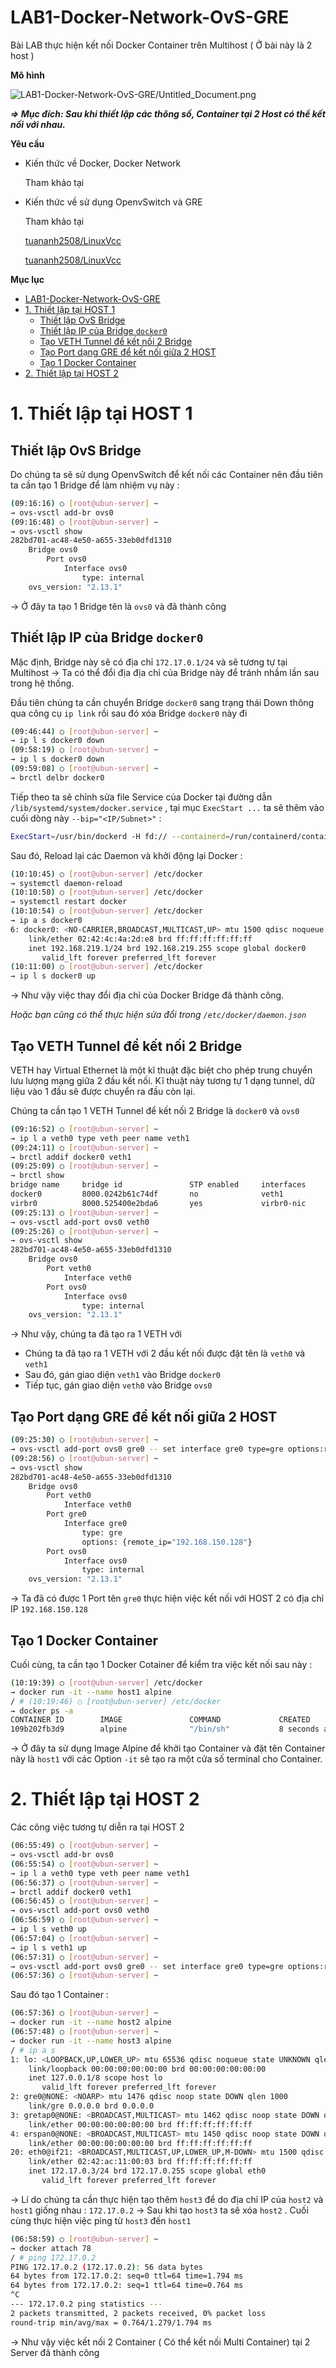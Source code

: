 # LAB1-Docker-Network-OvS-GRE

Bài LAB thực hiện kết nối Docker Container trên Multihost ( Ở bài này là 2 host )

**Mô hình**


![LAB1-Docker-Network-OvS-GRE/Untitled_Document.png](LAB1-Docker-Network-OvS-GRE/Untitled_Document.png)

***⇒ Mục đích: Sau khi thiết lập các thông số, Container tại 2 Host có thể kết nối với nhau.*** 

**Yêu cầu**

- Kiến thức về Docker, Docker Network

    Tham khảo tại

    []()

- Kiến thức về sử dụng OpenvSwitch và GRE

    Tham khảo tại 

    [tuananh2508/LinuxVcc](https://github.com/tuananh2508/LinuxVcc/blob/master/Virtualization/OVS(OpenVSwitch)/OPENVSWITCH/Ly-thuyet-GRE.md#2-gre-frame-format)

    [tuananh2508/LinuxVcc](https://github.com/tuananh2508/LinuxVcc/blob/master/Virtualization/OVS(OpenVSwitch)/OPENVSWITCH/Ly-thuyet-OVS.md)

**Mục lục**
- [LAB1-Docker-Network-OvS-GRE](#lab1-docker-network-ovs-gre)
- [1. Thiết lập tại HOST 1](#1-thiết-lập-tại-host-1)
  - [Thiết lập OvS Bridge](#thiết-lập-ovs-bridge)
  - [Thiết lập IP của Bridge `docker0`](#thiết-lập-ip-của-bridge-docker0)
  - [Tạo VETH Tunnel để kết nối 2 Bridge](#tạo-veth-tunnel-để-kết-nối-2-bridge)
  - [Tạo Port dạng GRE để kết nối giữa 2 HOST](#tạo-port-dạng-gre-để-kết-nối-giữa-2-host)
  - [Tạo 1 Docker Container](#tạo-1-docker-container)
- [2. Thiết lập tại HOST 2](#2-thiết-lập-tại-host-2)

# 1. Thiết lập tại HOST 1

## Thiết lập OvS Bridge

Do chúng ta sẽ sử dụng OpenvSwitch để kết nối các Container nên đầu tiên ta cần tạo 1 Bridge để làm nhiệm vụ này :

```bash
(09:16:16) ○ [root@ubun-server] ~
→ ovs-vsctl add-br ovs0
(09:16:48) ○ [root@ubun-server] ~
→ ovs-vsctl show
282bd701-ac48-4e50-a655-33eb0dfd1310
    Bridge ovs0
        Port ovs0
            Interface ovs0
                type: internal
    ovs_version: "2.13.1"
```

→ Ở đây ta tạo 1 Bridge tên là `ovs0` và đã thành công

## Thiết lập IP của Bridge `docker0`

Mặc định, Bridge này sẽ có địa chỉ `172.17.0.1/24` và sẽ tương tự tại Multihost → Ta có thể đổi địa địa chỉ của Bridge này để tránh nhầm lần sau trong hệ thống. 

Đầu tiên chúng ta cần chuyển Bridge `docker0` sang trạng thái Down thông qua công cụ `ip link` rồi sau đó xóa Bridge `docker0` này đi 

```bash
(09:46:44) ○ [root@ubun-server] ~
→ ip l s docker0 down
(09:58:19) ○ [root@ubun-server] ~
→ ip l s docker0 down
(09:59:08) ○ [root@ubun-server] ~
→ brctl delbr docker0
```

Tiếp theo ta sẽ chỉnh sửa file Service của Docker tại đường dẫn `/lib/systemd/system/docker.service` , tại mục `ExecStart ...` ta sẽ thêm vào cuối dòng này `--bip="<IP/Subnet>"` :

```bash
ExecStart=/usr/bin/dockerd -H fd:// --containerd=/run/containerd/containerd.sock --bip="192.168.219.1/24"
```

Sau đó, Reload lại các Daemon và khởi động lại Docker :

```bash
(10:10:45) ○ [root@ubun-server] /etc/docker
→ systemctl daemon-reload
(10:10:50) ○ [root@ubun-server] /etc/docker
→ systemctl restart docker
(10:10:54) ○ [root@ubun-server] /etc/docker
→ ip a s docker0
6: docker0: <NO-CARRIER,BROADCAST,MULTICAST,UP> mtu 1500 qdisc noqueue state DOWN group default
    link/ether 02:42:4c:4a:2d:e8 brd ff:ff:ff:ff:ff:ff
    inet 192.168.219.1/24 brd 192.168.219.255 scope global docker0
       valid_lft forever preferred_lft forever
(10:11:00) ○ [root@ubun-server] /etc/docker
→ ip l s docker0 up
```

→ Như vậy việc thay đổi địa chỉ của Docker Bridge đã thành công. 

*Hoặc bạn cũng có thể thực hiện sửa đổi trong `/etc/docker/daemon.json`*

## Tạo VETH Tunnel để kết nối 2 Bridge

VETH hay Virtual Ethernet là một kĩ thuật đặc biệt cho phép trung chuyển lưu lượng mạng giữa 2 đầu kết nối. Kĩ thuật này tương tự 1 dạng tunnel, dữ liệu vào 1 đầu sẽ được chuyển ra đầu còn lại. 

Chúng ta cần tạo 1 VETH Tunnel để kết nối 2 Bridge là `docker0` và `ovs0` 

```bash
(09:16:52) ○ [root@ubun-server] ~
→ ip l a veth0 type veth peer name veth1
(09:24:11) ○ [root@ubun-server] ~
→ brctl addif docker0 veth1
(09:25:09) ○ [root@ubun-server] ~
→ brctl show
bridge name     bridge id               STP enabled     interfaces
docker0         8000.0242b61c74df       no              veth1
virbr0          8000.525400e2bda6       yes             virbr0-nic
(09:25:13) ○ [root@ubun-server] ~
→ ovs-vsctl add-port ovs0 veth0
(09:25:26) ○ [root@ubun-server] ~
→ ovs-vsctl show
282bd701-ac48-4e50-a655-33eb0dfd1310
    Bridge ovs0
        Port veth0
            Interface veth0
        Port ovs0
            Interface ovs0
                type: internal
    ovs_version: "2.13.1"
```

→ Như vậy, chúng ta đã tạo ra 1 VETH với 

- Chúng ta đã tạo ra 1 VETH với 2 đầu kết nối được đặt tên là `veth0` và `veth1`
- Sau đó, gán giao diện `veth1` vào Bridge `docker0`
- Tiếp tục, gán giao diện `veth0` vào Bridge `ovs0`

## Tạo Port dạng GRE để kết nối giữa 2 HOST

```bash
(09:25:30) ○ [root@ubun-server] ~
→ ovs-vsctl add-port ovs0 gre0 -- set interface gre0 type=gre options:remote_ip=192.168.150.128
(09:28:56) ○ [root@ubun-server] ~
→ ovs-vsctl show
282bd701-ac48-4e50-a655-33eb0dfd1310
    Bridge ovs0
        Port veth0
            Interface veth0
        Port gre0
            Interface gre0
                type: gre
                options: {remote_ip="192.168.150.128"}
        Port ovs0
            Interface ovs0
                type: internal
    ovs_version: "2.13.1"
```

→ Ta đã có được 1 Port tên `gre0` thực hiện việc kết nối với HOST 2 có địa chỉ IP `192.168.150.128`

## Tạo 1 Docker Container

Cuối cùng, ta cần tạo 1 Docker Cotainer để kiểm tra việc kết nối sau này :

```bash
(10:19:39) ○ [root@ubun-server] /etc/docker
→ docker run -it --name host1 alpine
/ # (10:19:46) ○ [root@ubun-server] /etc/docker
→ docker ps -a
CONTAINER ID        IMAGE               COMMAND             CREATED             STATUS              PORTS               NAMES
109b202fb3d9        alpine              "/bin/sh"           8 seconds ago       Up 7 seconds                            host1
```

→ Ở đây ta sử dụng Image Alpine để khởi tạo Container và đặt tên Container này là `host1` với các Option `-it` sẽ tạo ra một cửa số terminal cho Container. 

# 2. Thiết lập tại HOST 2

Các công việc tương tự diễn ra tại HOST 2 

```bash
(06:55:49) ○ [root@ubun-server] ~
→ ovs-vsctl add-br ovs0
(06:55:54) ○ [root@ubun-server] ~
→ ip l a veth0 type veth peer name veth1
(06:56:37) ○ [root@ubun-server] ~
→ brctl addif docker0 veth1
(06:56:45) ○ [root@ubun-server] ~
→ ovs-vsctl add-port ovs0 veth0
(06:56:59) ○ [root@ubun-server] ~
→ ip l s veth0 up
(06:57:04) ○ [root@ubun-server] ~
→ ip l s veth1 up
(06:57:31) ○ [root@ubun-server] ~
→ ovs-vsctl add-port ovs0 gre0 -- set interface gre0 type=gre options:remote_ip=192.168.150.128
(06:57:36) ○ [root@ubun-server] ~
```

Sau đó tạo 1 Container :

```bash
(06:57:36) ○ [root@ubun-server] ~
→ docker run -it --name host2 alpine
(06:57:48) ○ [root@ubun-server] ~
→ docker run -it --name host3 alpine
/ # ip a s
1: lo: <LOOPBACK,UP,LOWER_UP> mtu 65536 qdisc noqueue state UNKNOWN qlen 1000
    link/loopback 00:00:00:00:00:00 brd 00:00:00:00:00:00
    inet 127.0.0.1/8 scope host lo
       valid_lft forever preferred_lft forever
2: gre0@NONE: <NOARP> mtu 1476 qdisc noop state DOWN qlen 1000
    link/gre 0.0.0.0 brd 0.0.0.0
3: gretap0@NONE: <BROADCAST,MULTICAST> mtu 1462 qdisc noop state DOWN qlen 1000
    link/ether 00:00:00:00:00:00 brd ff:ff:ff:ff:ff:ff
4: erspan0@NONE: <BROADCAST,MULTICAST> mtu 1450 qdisc noop state DOWN qlen 1000
    link/ether 00:00:00:00:00:00 brd ff:ff:ff:ff:ff:ff
20: eth0@if21: <BROADCAST,MULTICAST,UP,LOWER_UP,M-DOWN> mtu 1500 qdisc noqueue state UP
    link/ether 02:42:ac:11:00:03 brd ff:ff:ff:ff:ff:ff
    inet 172.17.0.3/24 brd 172.17.0.255 scope global eth0
       valid_lft forever preferred_lft forever
```

→ Lí do chúng ta cần thực hiện tạo thêm `host3` để do địa chỉ IP của `host2` và `host1` giống nhau : `172.17.0.2` → Sau khi tạo `host3` ta sẽ xóa `host2` . Cuối cùng thực hiện việc ping từ `host3` đến `host1`

```bash
(06:58:59) ○ [root@ubun-server] ~
→ docker attach 78
/ # ping 172.17.0.2
PING 172.17.0.2 (172.17.0.2): 56 data bytes
64 bytes from 172.17.0.2: seq=0 ttl=64 time=1.794 ms
64 bytes from 172.17.0.2: seq=1 ttl=64 time=0.764 ms
^C
--- 172.17.0.2 ping statistics ---
2 packets transmitted, 2 packets received, 0% packet loss
round-trip min/avg/max = 0.764/1.279/1.794 ms
```

→ Như vậy việc kết nối 2 Container ( Có thể kết nối Multi Container) tại 2 Server đã thành công